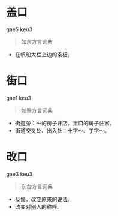 # 盖口
gae5 keu3
> 如东方言词典
- 在帆船大栏上边的条板。

# 街口
gae1 keu3
> 如皋方言词典
- 街道旁：～的房子开店，里口的房子住家。
- 街道交叉处、出入处：十字～、丁字～。

# 改口
gae3 keu3
> 东台方言词典
- 反悔，改变原来的说法。
- 改变对别人的称呼。
